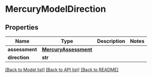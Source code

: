 # MercuryModelDirection


## Properties
Name | Type | Description | Notes
------------ | ------------- | ------------- | -------------
**assessment** | [**MercuryAssessment**](MercuryAssessment.md) |  | 
**direction** | **str** |  | 

[[Back to Model list]](../README.md#documentation-for-models) [[Back to API list]](../README.md#documentation-for-api-endpoints) [[Back to README]](../README.md)


